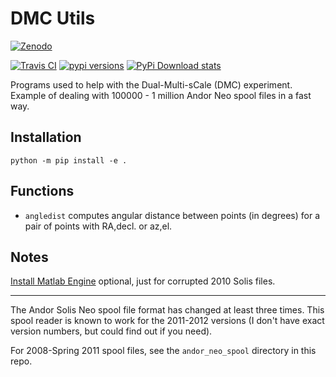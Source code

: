 # DMC Utils

[![Zenodo](https://zenodo.org/badge/DOI/10.5281/zenodo.241127.svg)](https://zenodo.org/record/241127)

[![Travis CI](https://travis-ci.org/space-physics/dmcutils.svg?branch=master)](https://travis-ci.org/space-physics/dmcutils)
[![pypi versions](https://img.shields.io/pypi/pyversions/dmcutils.svg)](https://pypi.python.org/pypi/dmcutils)
[![PyPi Download stats](http://pepy.tech/badge/dmcutils)](http://pepy.tech/project/dmcutils)

Programs used to help with the Dual-Multi-sCale (DMC) experiment.
Example of dealing with 100000 - 1 million Andor Neo spool files in a fast way.

## Installation

    python -m pip install -e .

## Functions

* `angledist` computes angular distance between points (in degrees)
    for a pair of points with RA,decl. or az,el.

## Notes

[Install Matlab Engine](https://www.scivision.dev/matlab-engine-callable-from-python-how-to-install-and-setup/)
optional, just for corrupted 2010 Solis files.

---

The Andor Solis Neo spool file format has changed at least three times.
This spool reader is known to work for the 2011-2012 versions (I don't have exact version numbers, but could find out if you need).

For 2008-Spring 2011 spool files, see the `andor_neo_spool` directory in this repo.
